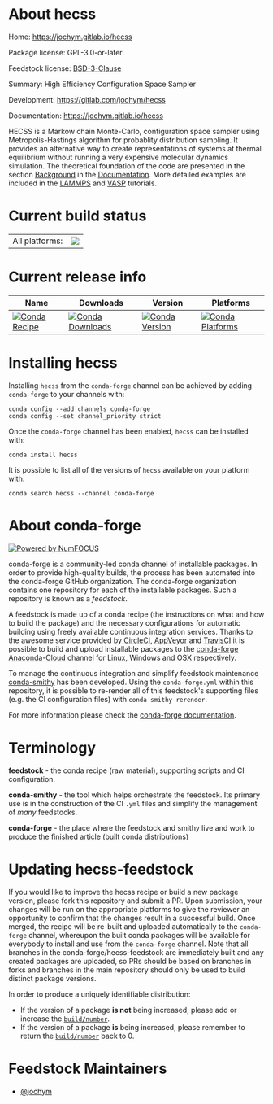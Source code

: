 About hecss
===========

Home: https://jochym.gitlab.io/hecss

Package license: GPL-3.0-or-later

Feedstock license: [BSD-3-Clause](https://github.com/conda-forge/hecss-feedstock/blob/master/LICENSE.txt)

Summary: High Efficiency Configuration Space Sampler

Development: https://gitlab.com/jochym/hecss

Documentation: https://jochym.gitlab.io/hecss

HECSS is a Markow chain Monte-Carlo, configuration space sampler using
Metropolis-Hastings algorithm for probablity distribution sampling.
It provides an alternative way to create representations of systems
at thermal equilibrium without running a very expensive molecular
dynamics simulation. The theoretical foundation of the code are presented
in the section [Background](https://jochym.gitlab.io/hecss/Background)
in the [Documentation](https://jochym.gitlab.io/hecss/).
More detailed examples are included in the
[LAMMPS](https://jochym.gitlab.io/hecss/LAMMPS_Tutorial)
and [VASP](https://jochym.gitlab.io/hecss/VASP_Tutorial) tutorials.


Current build status
====================


<table><tr><td>All platforms:</td>
    <td>
      <a href="https://dev.azure.com/conda-forge/feedstock-builds/_build/latest?definitionId=14569&branchName=master">
        <img src="https://dev.azure.com/conda-forge/feedstock-builds/_apis/build/status/hecss-feedstock?branchName=master">
      </a>
    </td>
  </tr>
</table>

Current release info
====================

| Name | Downloads | Version | Platforms |
| --- | --- | --- | --- |
| [![Conda Recipe](https://img.shields.io/badge/recipe-hecss-green.svg)](https://anaconda.org/conda-forge/hecss) | [![Conda Downloads](https://img.shields.io/conda/dn/conda-forge/hecss.svg)](https://anaconda.org/conda-forge/hecss) | [![Conda Version](https://img.shields.io/conda/vn/conda-forge/hecss.svg)](https://anaconda.org/conda-forge/hecss) | [![Conda Platforms](https://img.shields.io/conda/pn/conda-forge/hecss.svg)](https://anaconda.org/conda-forge/hecss) |

Installing hecss
================

Installing `hecss` from the `conda-forge` channel can be achieved by adding `conda-forge` to your channels with:

```
conda config --add channels conda-forge
conda config --set channel_priority strict
```

Once the `conda-forge` channel has been enabled, `hecss` can be installed with:

```
conda install hecss
```

It is possible to list all of the versions of `hecss` available on your platform with:

```
conda search hecss --channel conda-forge
```


About conda-forge
=================

[![Powered by
NumFOCUS](https://img.shields.io/badge/powered%20by-NumFOCUS-orange.svg?style=flat&colorA=E1523D&colorB=007D8A)](https://numfocus.org)

conda-forge is a community-led conda channel of installable packages.
In order to provide high-quality builds, the process has been automated into the
conda-forge GitHub organization. The conda-forge organization contains one repository
for each of the installable packages. Such a repository is known as a *feedstock*.

A feedstock is made up of a conda recipe (the instructions on what and how to build
the package) and the necessary configurations for automatic building using freely
available continuous integration services. Thanks to the awesome service provided by
[CircleCI](https://circleci.com/), [AppVeyor](https://www.appveyor.com/)
and [TravisCI](https://travis-ci.com/) it is possible to build and upload installable
packages to the [conda-forge](https://anaconda.org/conda-forge)
[Anaconda-Cloud](https://anaconda.org/) channel for Linux, Windows and OSX respectively.

To manage the continuous integration and simplify feedstock maintenance
[conda-smithy](https://github.com/conda-forge/conda-smithy) has been developed.
Using the ``conda-forge.yml`` within this repository, it is possible to re-render all of
this feedstock's supporting files (e.g. the CI configuration files) with ``conda smithy rerender``.

For more information please check the [conda-forge documentation](https://conda-forge.org/docs/).

Terminology
===========

**feedstock** - the conda recipe (raw material), supporting scripts and CI configuration.

**conda-smithy** - the tool which helps orchestrate the feedstock.
                   Its primary use is in the construction of the CI ``.yml`` files
                   and simplify the management of *many* feedstocks.

**conda-forge** - the place where the feedstock and smithy live and work to
                  produce the finished article (built conda distributions)


Updating hecss-feedstock
========================

If you would like to improve the hecss recipe or build a new
package version, please fork this repository and submit a PR. Upon submission,
your changes will be run on the appropriate platforms to give the reviewer an
opportunity to confirm that the changes result in a successful build. Once
merged, the recipe will be re-built and uploaded automatically to the
`conda-forge` channel, whereupon the built conda packages will be available for
everybody to install and use from the `conda-forge` channel.
Note that all branches in the conda-forge/hecss-feedstock are
immediately built and any created packages are uploaded, so PRs should be based
on branches in forks and branches in the main repository should only be used to
build distinct package versions.

In order to produce a uniquely identifiable distribution:
 * If the version of a package **is not** being increased, please add or increase
   the [``build/number``](https://docs.conda.io/projects/conda-build/en/latest/resources/define-metadata.html#build-number-and-string).
 * If the version of a package **is** being increased, please remember to return
   the [``build/number``](https://docs.conda.io/projects/conda-build/en/latest/resources/define-metadata.html#build-number-and-string)
   back to 0.

Feedstock Maintainers
=====================

* [@jochym](https://github.com/jochym/)

